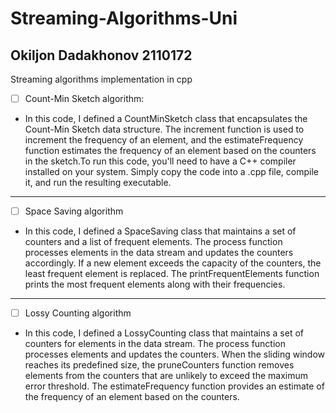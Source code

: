 # Streaming-Algorithms-Uni
## Okiljon Dadakhonov 2110172
Streaming algorithms implementation in cpp
- [ ] Count-Min Sketch algorithm:
- In this code, I defined a CountMinSketch class that encapsulates the Count-Min Sketch data structure. The increment function is used to increment the frequency of an element, and the estimateFrequency function      estimates the frequency of an element based on the counters in the sketch.To run this code, you'll need to have a C++ compiler installed on your system. Simply copy the code into a .cpp file, compile it, and run the resulting executable.
----
- [ ]  Space Saving algorithm
- In this code, I defined a SpaceSaving class that maintains a set of counters and a list of frequent elements. The process function processes elements in the data stream and updates the counters accordingly. If a new element exceeds the capacity of the counters, the least frequent element is replaced. The printFrequentElements function prints the most frequent elements along with their frequencies.

----
- [ ] Lossy Counting algorithm
- In this code, I defined a LossyCounting class that maintains a set of counters for elements in the data stream. The process function processes elements and updates the counters. When the sliding window reaches its predefined size, the pruneCounters function removes elements from the counters that are unlikely to exceed the maximum error threshold. The estimateFrequency function provides an estimate of the frequency of an element based on the counters.
